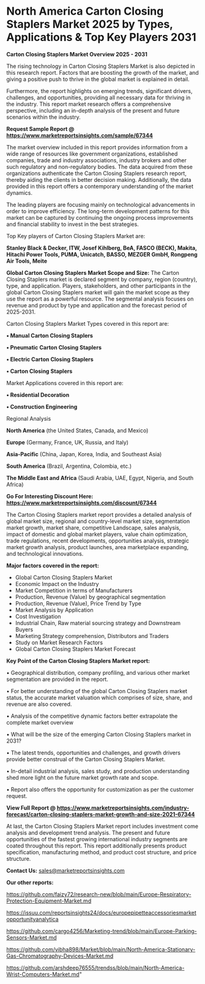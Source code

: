 # North America Carton Closing Staplers Market 2025 by Types, Applications & Top Key Players 2031

<Strong> Carton Closing Staplers Market Overview 2025 - 2031</strong>

The rising technology in Carton Closing Staplers Market is also depicted in this research report. Factors that are boosting the growth of the market, and giving a positive push to thrive in the global market is explained in detail.

Furthermore, the report highlights on emerging trends, significant drivers, challenges, and opportunities, providing all necessary data for thriving in the industry. This report market research offers a comprehensive perspective, including an in-depth analysis of the present and future scenarios within the industry.

<strong>Request Sample Report @ <a href=https://www.marketreportsinsights.com/sample/67344>https://www.marketreportsinsights.com/sample/67344</a></strong>

The market overview included in this report provides information from a wide range of resources like government organizations, established companies, trade and industry associations, industry brokers and other such regulatory and non-regulatory bodies. The data acquired from these organizations authenticate the Carton Closing Staplers research report, thereby aiding the clients in better decision making. Additionally, the data provided in this report offers a contemporary understanding of the market dynamics.

The leading players are focusing mainly on technological advancements in order to improve efficiency. The long-term development patterns for this market can be captured by continuing the ongoing process improvements and financial stability to invest in the best strategies.

Top Key players of Carton Closing Staplers Market are:

<strong>Stanley Black & Decker, ITW, Josef Kihlberg, BeA, FASCO (BECK), Makita, Hitachi Power Tools, PUMA, Unicatch, BASSO, MEZGER GmbH, Rongpeng Air Tools, Meite</strong>

<strong><b>Global Carton Closing Staplers Market Scope and Size:</b></strong>
The Carton Closing Staplers market is declared segment by company, region (country), type, and application. Players, stakeholders, and other participants in the global Carton Closing Staplers market will gain the market scope as they use the report as a powerful resource. The segmental analysis focuses on revenue and product by type and application and the forecast period of 2025-2031.

Carton Closing Staplers Market Types covered in this report are:

<strong>• Manual Carton Closing Staplers

• Pneumatic Carton Closing Staplers

• Electric Carton Closing Staplers

• Carton Closing Staplers</strong>

Market Applications covered in this report are:

<strong>• Residential Decoration

• Construction Engineering</strong> 

Regional Analysis

<strong>North America</strong> (the United States, Canada, and Mexico)

<strong>Europe</strong> (Germany, France, UK, Russia, and Italy)

<strong>Asia-Pacific</strong> (China, Japan, Korea, India, and Southeast Asia)

<strong>South America</strong> (Brazil, Argentina, Colombia, etc.)

<strong>The Middle East and Africa</strong> (Saudi Arabia, UAE, Egypt, Nigeria, and South Africa)

<strong>Go For Interesting Discount Here: <a href=https://www.marketreportsinsights.com/discount/67344>https://www.marketreportsinsights.com/discount/67344</a></strong>

The Carton Closing Staplers market report provides a detailed analysis of global market size, regional and country-level market size, segmentation market growth, market share, competitive Landscape, sales analysis, impact of domestic and global market players, value chain optimization, trade regulations, recent developments, opportunities analysis, strategic market growth analysis, product launches, area marketplace expanding, and technological innovations.

<strong><b>Major factors covered in the report:</b></strong>
<ul>
  <li>Global Carton Closing Staplers Market </li>
  <li>Economic Impact on the Industry</li>
  <li>Market Competition in terms of Manufacturers</li>
  <li>Production, Revenue (Value) by geographical segmentation</li>
  <li>Production, Revenue (Value), Price Trend by Type</li>
  <li>Market Analysis by Application</li>
  <li>Cost Investigation</li>
  <li>Industrial Chain, Raw material sourcing strategy and Downstream Buyers</li>
  <li>Marketing Strategy comprehension, Distributors and Traders</li>
  <li>Study on Market Research Factors</li>
  <li>Global Carton Closing Staplers Market Forecast</li>
</ul>

<strong><b>Key Point of the Carton Closing Staplers Market report:</b></strong>

• Geographical distribution, company profiling, and various other market segmentation are provided in the report.

• For better understanding of the global Carton Closing Staplers market status, the accurate market valuation which comprises of size, share, and revenue are also covered.

• Analysis of the competitive dynamic factors better extrapolate the complete market overview

• What will be the size of the emerging Carton Closing Staplers market in 2031?

• The latest trends, opportunities and challenges, and growth drivers provide better construal of the Carton Closing Staplers Market.

• In-detail industrial analysis, sales study, and production understanding shed more light on the future market growth rate and scope.

• Report also offers the opportunity for customization as per the customer request.

<strong><b>View Full Report @ <a href=https://www.marketreportsinsights.com/industry-forecast/carton-closing-staplers-market-growth-and-size-2021-67344>https://www.marketreportsinsights.com/industry-forecast/carton-closing-staplers-market-growth-and-size-2021-67344</a></b></strong>


At last, the Carton Closing Staplers Market report includes investment come analysis and development trend analysis. The present and future opportunities of the fastest growing international industry segments are coated throughout this report. This report additionally presents product specification, manufacturing method, and product cost structure, and price structure.

<strong>Contact Us:</strong>
sales@marketreportsinsights.com

<strong>Our other reports:</strong>

<a href=https://github.com/faizy72/research-new/blob/main/Europe-Respiratory-Protection-Equipment-Market.md>https://github.com/faizy72/research-new/blob/main/Europe-Respiratory-Protection-Equipment-Market.md</a>

<a href=https://issuu.com/reportsinsights24/docs/europepipetteaccessoriesmarketopportunityanalytica>https://issuu.com/reportsinsights24/docs/europepipetteaccessoriesmarketopportunityanalytica</a>

<a href=https://github.com/cargo4256/Marketing-trend/blob/main/Europe-Parking-Sensors-Market.md>https://github.com/cargo4256/Marketing-trend/blob/main/Europe-Parking-Sensors-Market.md</a>

<a href=https://github.com/vibha898/Market/blob/main/North-America-Stationary-Gas-Chromatography-Devices-Market.md>https://github.com/vibha898/Market/blob/main/North-America-Stationary-Gas-Chromatography-Devices-Market.md</a>

<a href=https://github.com/arshdeep76555/trendss/blob/main/North-America-Wrist-Computers-Market.md>https://github.com/arshdeep76555/trendss/blob/main/North-America-Wrist-Computers-Market.md</a>"
